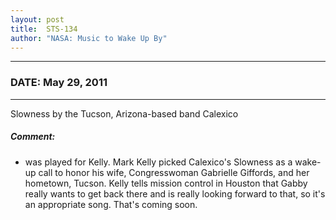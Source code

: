 ```yaml
---
layout: post
title:  STS-134
author: "NASA: Music to Wake Up By"
---
```


----
### DATE: May 29, 2011
----
Slowness by the Tucson, Arizona-based band Calexico

##### Comment:
* was played for Kelly. Mark Kelly picked Calexico's Slowness as a wake-up call to honor his wife, Congresswoman Gabrielle Giffords, and her hometown, Tucson. Kelly tells mission control in Houston that Gabby really wants to get back there and is really looking forward to that, so it's an appropriate song. That's coming soon.
